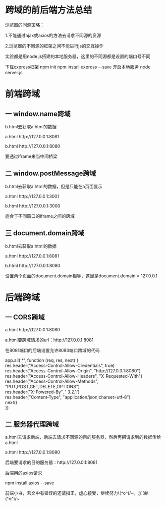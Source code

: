 <h1>跨域的前后端方法总结</h1>
<p>浏览器的同源策略：</p>
<p>1.不能通过ajax或axios的方法去请求不同源的资源</p>
<p>2.浏览器的不同源的框架之间不能进行js的交互操作</p>

<p>实验都是用node.js搭建的本地服务器，这里的不同源都是设置的端口号不同</p>
下载express框架
npm init
npm install express --save
开启本地服务
node server.js
<h1>前端跨域</h1>
<h2>一 window.name跨域</h2>
<p>b.html去获取a.html的数据</p>
<p>a.html http://127.0.0.1:8081</p>
<p>b.html http://127.0.0.1:8080</p>
<p>要通过iframe来当中间桥梁</p>
<h2>二 window.postMessage跨域</h2>
<p>b.html去获取a.html的数据，但是只能在a页面显示</p>
<p>a.html http://127.0.0.1:3001</p>
<p>b.html http://127.0.0.1:3000</p>
<p>适合于不同窗口的iframe之间的跨域</p>
<h2>三 document.domain跨域</h2>
<p>b.html去获取a.html的数据</p>
<p>a.html http://127.0.0.1:8081</p>
<p>b.html http://127.0.0.1:8080</p>
<P>设置两个页面的document.domain相等，这里是document.domain = 127.0.0.1</P>
<h1>后端跨域</h1>
<h2>一 CORS跨域</h2>
<p>a.html http://127.0.0.1:8080</p>
<p>a.html要跨域请求的url：http://127.0.0.1:8081</p>
<P>在8081端口的后端设置允许8080端口跨域的代码</p>
<p>app.all('*', function (req, res, next) {<br>
    res.header("Access-Control-Allow-Credentials", true)<br>
    res.header("Access-Control-Allow-Origin", "http://127.0.0.1:8080")<br>
    res.header("Access-Control-Allow-Headers", "X-Requested-With")<br>
    res.header("Access-Control-Allow-Methods", "PUT,POST,GET,DELETE,OPTIONS")<br>
    res.header("X-Powered-By", ' 3.2.1')<br>
    res.header("Content-Type", "application/json;charset=utf-8")<br>
    next()<br>
  })<br>
</p>
<h2>二 服务器代理跨域</h2>
<p>a.html去请求后端，后端去请求不同源的目的服务器，然后再把请求到的数据传给a.html</p>
<p>a.html http://127.0.0.1:8080</p>
<p>后端要请求的目的服务器：http://127.0.0.1:8081</p>
<p>后端用的axios请求</p>
<p>npm install axios --save</p>
<p>前端小白，若文中有错误的还请指正，虚心接受，继续努力\(^o^)/~，加油\(^o^)/~</p>



